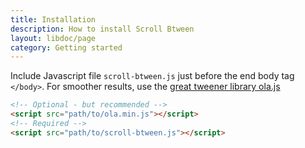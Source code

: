 ```yaml
---
title: Installation
description: How to install Scroll Btween
layout: libdoc/page
category: Getting started
---
```


Include Javascript file `scroll-btween.js` just before the end body tag `</body>`. For smoother results, use the [great tweener library ola.js](https://github.com/franciscop/ola)

```html
<!-- Optional - but recommended -->
<script src="path/to/ola.min.js"></script>
<!-- Required -->
<script src="path/to/scroll-btween.js"></script>
```
